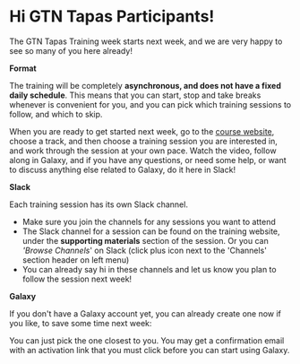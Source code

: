 # Hi GTN Tapas Participants!

The GTN Tapas Training week starts next week, and we are very happy to see so many of you here already!

**Format**

The training will be completely **asynchronous, and does not have a fixed daily schedule**. This means that you can start, stop and take breaks whenever is convenient for you, and you can pick which training sessions to follow, and which to skip.

When you are ready to get started next week, go to the [course website](https://gallantries.github.io/video-library/events/smorgasbord2/tapas.html), choose a track, and then choose a training session you are interested in, and work through the session at your own pace. Watch the video, follow along in Galaxy, and if you have any questions, or need some help, or want to discuss anything else related to Galaxy, do it here in Slack!

**Slack**

Each training session has its own Slack channel.

- Make sure you join the channels for any sessions you want to attend
- The Slack channel for a session can be found on the training website, under the **supporting materials** section of the session. Or you can *'Browse Channels*' on Slack (click plus icon next to the 'Channels' section header on left menu)
- You can already say hi in these channels and let us know you plan to follow the session next week!

**Galaxy**

If you don't have a Galaxy account yet, you can already create one now if you like, to save some time next week:

<SERVERS>

You can just pick the one closest to you. You may get a confirmation email with an activation link that you must click before you can start using Galaxy.
